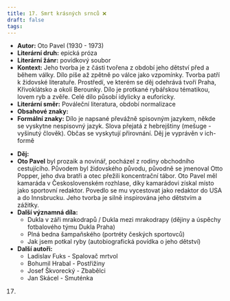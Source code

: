 ```yaml
---
title: 17. Smrt krásných srnců ❌
draft: false
tags:
---
```

 - **Autor:** Oto Pavel (1930 - 1973)
- **Literární druh:** epická próza
- **Literární žánr:** povídkový soubor
- **Kontext:** Jeho tvorba je z části tvořena z období jeho dětství před a během války. Dílo píše až zpětně po válce jako vzpomínky. Tvorba patří k židovské literatuře. Prostředí, ve kterém se děj odehrává tvoří Praha, Křivoklátsko a okolí Berounky. Dílo je protkané rybářskou tématikou, lovem ryb a zvěře. Celé dílo působí idylicky a euforicky.
- **Literární směr:** Pováleční literatura, období normalizace
- **Obsahové znaky:** 
- **Formální znaky:** Dílo je napsané převážně spisovným jazykem, někde se vyskytne nespisovný jazyk. Slova přejatá z hebrejštiny (mešuge - vyšinutý člověk). Občas se vyskytují přirovnání. Děj je vyprávěn v ich-formě 
* **Děj:** 
* **Oto Pavel** byl prozaik a novinář, pocházel z rodiny obchodního cestujícího. Původem byl židovského původu, původně se jmenoval Otto Popper, jeho dva bratři a otec přežili koncentrační tábor. Oto Pavel měl kamaráda v Československém rozhlase, díky kamarádovi získal místo jako sportovní redaktor. Povedlo se mu vycestovat jako redaktor do USA a do Innsbrucku. Jeho tvorba je silně inspirována jeho dětstvím a zážitky.
* **Další významná díla:** 
	* Dukla v záři mrakodrapů / Dukla mezi mrakodrapy (dějiny a úspěchy fotbalového týmu Dukla Praha)
	* Plná bedna šampaňského (portréty českých sportovců)
	* Jak jsem potkal ryby (autobiografická povídka o jeho dětství)
* **Další autoři:** 
	* Ladislav Fuks - Spalovač mrtvol
	* Bohumil Hrabal - Postřižiny
	* Josef Škvorecký - Zbabělci
	* Jan Skácel - Smuténka

17.